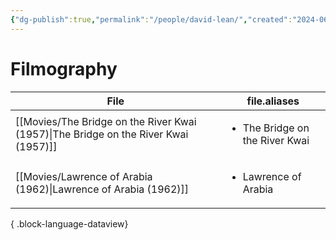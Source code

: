 ```yaml
---
{"dg-publish":true,"permalink":"/people/david-lean/","created":"2024-06-18","updated":"2024-06-18"}
---
```



# Filmography

| File                                                                                   | file.aliases                                   |
| -------------------------------------------------------------------------------------- | ---------------------------------------------- |
| [[Movies/The Bridge on the River Kwai (1957)\|The Bridge on the River Kwai (1957)]] | <ul><li>The Bridge on the River Kwai</li></ul> |
| [[Movies/Lawrence of Arabia (1962)\|Lawrence of Arabia (1962)]]                     | <ul><li>Lawrence of Arabia</li></ul>           |

{ .block-language-dataview}
